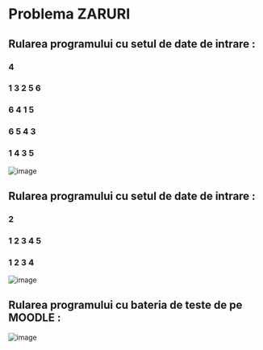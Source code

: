 # Problema ZARURI
## Rularea programului cu setul de date de intrare : 
### 4
### 1 3 2 5 6
### 6 4 1 5
### 6 5 4 3
### 1 4 3 5
![image](https://github.com/crchende/practica2023/assets/137763813/b03c3951-e162-48c7-9aa5-c915317e2ae7)

## Rularea programului cu setul de date de intrare : 
### 2
### 1 2 3 4 5
### 1 2 3 4
![image](https://github.com/crchende/practica2023/assets/137763813/6a598b6e-0e9c-4852-8644-2c5395a5c85e)

## Rularea programului cu bateria de teste de pe MOODLE :
![image](https://github.com/crchende/practica2023/assets/137763813/017ade16-bc19-47f1-97db-f20745b88050)



